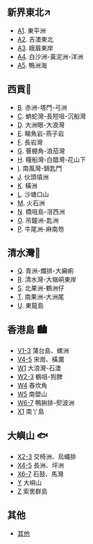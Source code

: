 ## 新界東北↗
- [A1][A1]. 東平洲
- [A2][A2]. 吉澳東北
- [A3][A3]. 娥眉東岸
- [A4][A4]. 白沙洲-黃泥洲-洋洲
- [A5][A5]. 鴨洲海

[A1]:https://carlos-chau.github.io/hk-coastal-caves-atlas/A-Z/A1.html
[A2]:https://carlos-chau.github.io/hk-coastal-caves-atlas/A-Z/A2.html
[A3]:https://carlos-chau.github.io/hk-coastal-caves-atlas/A-Z/A3.html
[A4]:https://carlos-chau.github.io/hk-coastal-caves-atlas/A-Z/A4.html
[A5]:https://carlos-chau.github.io/hk-coastal-caves-atlas/A-Z/A5.html
  
## 西貢🍉
- [B][B]. 赤洲-塔門-弓洲
- [C][C]. 蚺蛇灣-長短咀-沉船灣
- [D][D]. 大洲眼-大浪灣
- [E][E]. 睇魚岩-燕子岩
- [F][F]. 長岩灣
- [G][G]. 罾棚角-浪茄灣
- [H][H]. 糧船灣-白腊灣-花山下
- [I][I]. 南風灣-鎖匙門
- [J][J]. 伙頭墳洲
- [K][K]. 橫洲
- [L][L]. 沙塘口山
- [M][M]. 火石洲
- [N][N]. 橋咀島-滘西洲
- [O][O]. 吊鐘洲-匙洲
- [P][P]. 牛尾洲-麻南笏

[B]:https://carlos-chau.github.io/hk-coastal-caves-atlas/A-Z/B.html
[C]:https://carlos-chau.github.io/hk-coastal-caves-atlas/A-Z/C.html
[D]:https://carlos-chau.github.io/hk-coastal-caves-atlas/A-Z/D.html
[E]:https://carlos-chau.github.io/hk-coastal-caves-atlas/A-Z/E.html
[F]:https://carlos-chau.github.io/hk-coastal-caves-atlas/A-Z/F.html
[G]:https://carlos-chau.github.io/hk-coastal-caves-atlas/A-Z/G.html
[H]:https://carlos-chau.github.io/hk-coastal-caves-atlas/A-Z/H.html
[I]:https://carlos-chau.github.io/hk-coastal-caves-atlas/A-Z/I.html
[J]:https://carlos-chau.github.io/hk-coastal-caves-atlas/A-Z/J.html
[K]:https://carlos-chau.github.io/hk-coastal-caves-atlas/A-Z/K.html
[L]:https://carlos-chau.github.io/hk-coastal-caves-atlas/A-Z/L.html
[M]:https://carlos-chau.github.io/hk-coastal-caves-atlas/A-Z/M.html
[N]:https://carlos-chau.github.io/hk-coastal-caves-atlas/A-Z/N.html
[O]:https://carlos-chau.github.io/hk-coastal-caves-atlas/A-Z/O.html
[P]:https://carlos-chau.github.io/hk-coastal-caves-atlas/A-Z/P.html

## 清水灣🌊
- [Q][Q]. 青洲-爛排-大癩痢
- [R][R]. 清水灣-大嶺峒東岸
- [S][S]. 北果洲-鶴洲仔
- [T][T]. 南果洲-大洲尾
- [U][U]. 東龍島

[Q]:https://carlos-chau.github.io/hk-coastal-caves-atlas/A-Z/Q.html
[R]:https://carlos-chau.github.io/hk-coastal-caves-atlas/A-Z/R.html
[S]:https://carlos-chau.github.io/hk-coastal-caves-atlas/A-Z/S.html
[T]:https://carlos-chau.github.io/hk-coastal-caves-atlas/A-Z/T.html
[U]:https://carlos-chau.github.io/hk-coastal-caves-atlas/A-Z/U.html

## 香港島 🏙
- [V1-3][V1-3] 蒲台島、螺洲
- [V4-5][V4-5] 宋崗、橫瀾
- [W1][W1] 大浪灣-石澳
- [W2-3][W2-3] 鶴咀-狗脾
- [W4][W4] 舂坎角
- [W5][W5] 南塱山
- [W6-7][W6-7] 鴨脷排-熨波洲
- [X1][X1] 南丫島

[V]:https://carlos-chau.github.io/hk-coastal-caves-atlas/A-Z/V.html
[V1-3]:https://carlos-chau.github.io/hk-coastal-caves-atlas/A-Z/V1-3.html
[V4-5]:https://carlos-chau.github.io/hk-coastal-caves-atlas/A-Z/V4-5.html
[W]:https://carlos-chau.github.io/hk-coastal-caves-atlas/A-Z/W.html
[W1]:https://carlos-chau.github.io/hk-coastal-caves-atlas/A-Z/W1.html
[W2-3]:https://carlos-chau.github.io/hk-coastal-caves-atlas/A-Z/W2-3.html
[W4]:https://carlos-chau.github.io/hk-coastal-caves-atlas/A-Z/W4.html
[W5]:https://carlos-chau.github.io/hk-coastal-caves-atlas/A-Z/W5.html
[W6-7]:https://carlos-chau.github.io/hk-coastal-caves-atlas/A-Z/W6-7.html
[X]:https://carlos-chau.github.io/hk-coastal-caves-atlas/A-Z/X.html
[X1]:https://carlos-chau.github.io/hk-coastal-caves-atlas/A-Z/X1.html

## 大嶼山 🐟
- [X2-3][X2-3] 交椅洲、烏蠅排
- [X4-5][X4-5] 長洲、坪洲
- [X6-7][X6-7] 石鼓、馬灣
- [Y][Y] 大嶼山
- [Z][Z] 索罟群島

[X2-3]:https://carlos-chau.github.io/hk-coastal-caves-atlas/A-Z/X2-3.html
[X4-5]:https://carlos-chau.github.io/hk-coastal-caves-atlas/A-Z/X4-5.html
[X6-7]:https://carlos-chau.github.io/hk-coastal-caves-atlas/A-Z/X6-7.html
[Y]:https://carlos-chau.github.io/hk-coastal-caves-atlas/A-Z/Y.html
[Z]:https://carlos-chau.github.io/hk-coastal-caves-atlas/A-Z/Z.html
[Z1]:https://carlos-chau.github.io/hk-coastal-caves-atlas/A-Z/Z1.html
[Z2]:https://carlos-chau.github.io/hk-coastal-caves-atlas/A-Z/Z2.html
[Z3]:https://carlos-chau.github.io/hk-coastal-caves-atlas/A-Z/Z3.html
[Z4-5]:https://carlos-chau.github.io/hk-coastal-caves-atlas/A-Z/Z4-5.html

## 其他
- [其他](https://carlos-chau.github.io/hk-coastal-caves-atlas/A-Z/about.html)
